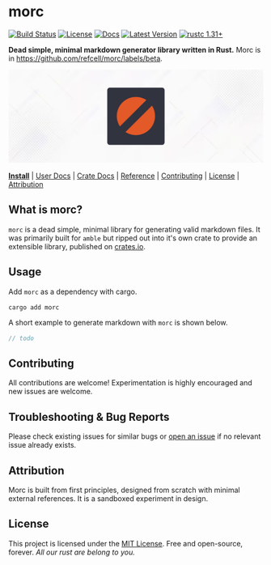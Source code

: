 # morc 

[![Build Status]][actions]
[![License]][mit-license]
[![Docs]][Docs-rs]
[![Latest Version]][crates.io]
[![rustc 1.31+]][Rust 1.31]

[Build Status]: https://img.shields.io/github/actions/workflow/status/refcell/morc/ci.yml?branch=main
[actions]: https://github.com/refcell/morc/actions?query=branch%3Amain
[Latest Version]: https://img.shields.io/crates/v/morc.svg
[crates.io]: https://crates.io/crates/morc
[rustc 1.31+]: https://img.shields.io/badge/rustc_1.31+-lightgray.svg
[Rust 1.31]: https://blog.rust-lang.org/2018/12/06/Rust-1.31-and-rust-2018.html
[License]: https://img.shields.io/badge/license-MIT-7795AF.svg
[mit-license]: https://github.com/refcell/morc/blob/main/LICENSE.md
[Docs-rs]: https://docs.rs/morc/
[Docs]: https://img.shields.io/docsrs/morc.svg?color=319e8c&label=docs.rs


**Dead simple, minimal markdown generator library written in Rust.** Morc is in https://github.com/refcell/morc/labels/beta.

![](./etc/banner.png)

**[Install](#usage)**
| [User Docs](#what-is-morc)
| [Crate Docs][crates.io]
| [Reference][Docs-rs]
| [Contributing](#contributing)
| [License](#license)
| [Attribution](#attribution)

## What is morc?

`morc` is a dead simple, minimal library for generating
valid markdown files. It was primarily built for `amble`
but ripped out into it's own crate to provide an extensible
library, published on [crates.io][crates.io].

## Usage

Add `morc` as a dependency with cargo.

```bash,ignore
cargo add morc
```

A short example to generate markdown with `morc` is shown below.

```rust
// todo
```

## Contributing

All contributions are welcome! Experimentation is highly encouraged
and new issues are welcome.

## Troubleshooting & Bug Reports

Please check existing issues for similar bugs or
[open an issue](https://github.com/refcell/morc/issues/new)
if no relevant issue already exists.

## Attribution

Morc is built from first principles, designed from scratch with
minimal external references. It is a sandboxed experiment in design.

## License

This project is licensed under the [MIT License](LICENSE.md).
Free and open-source, forever.
*All our rust are belong to you.*
